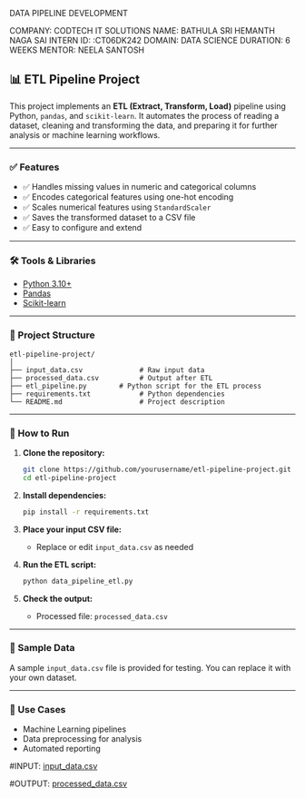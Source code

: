 DATA PIPELINE DEVELOPMENT

COMPANY: CODTECH IT SOLUTIONS
NAME: BATHULA SRI HEMANTH NAGA SAI
INTERN ID: :CT06DK242
DOMAIN: DATA SCIENCE
DURATION: 6 WEEKS
MENTOR: NEELA SANTOSH


## 📊 ETL Pipeline Project

This project implements an **ETL (Extract, Transform, Load)** pipeline using Python, `pandas`, and `scikit-learn`. It automates the process of reading a dataset, cleaning and transforming the data, and preparing it for further analysis or machine learning workflows.

---

### ✅ Features

* ✅ Handles missing values in numeric and categorical columns
* ✅ Encodes categorical features using one-hot encoding
* ✅ Scales numerical features using `StandardScaler`
* ✅ Saves the transformed dataset to a CSV file
* ✅ Easy to configure and extend

---

### 🛠️ Tools & Libraries

* [Python 3.10+](https://www.python.org/)
* [Pandas](https://pandas.pydata.org/)
* [Scikit-learn](https://scikit-learn.org/)

---

### 📂 Project Structure

```
etl-pipeline-project/
│
├── input_data.csv              # Raw input data
├── processed_data.csv          # Output after ETL
├── etl_pipeline.py        # Python script for the ETL process
├── requirements.txt            # Python dependencies
└── README.md                   # Project description
```

---

### 🚀 How to Run

1. **Clone the repository:**

   ```bash
   git clone https://github.com/yourusername/etl-pipeline-project.git
   cd etl-pipeline-project
   ```

2. **Install dependencies:**

   ```bash
   pip install -r requirements.txt
   ```

3. **Place your input CSV file:**

   * Replace or edit `input_data.csv` as needed

4. **Run the ETL script:**

   ```bash
   python data_pipeline_etl.py
   ```

5. **Check the output:**

   * Processed file: `processed_data.csv`

---

### 🧪 Sample Data

A sample `input_data.csv` file  is provided for testing. You can replace it with your own dataset.

---

### 📌 Use Cases

* Machine Learning pipelines
* Data preprocessing for analysis
* Automated reporting

#INPUT:
[input_data.csv](https://github.com/user-attachments/files/20585825/input_data.csv)

#OUTPUT:
[processed_data.csv](https://github.com/user-attachments/files/20585846/processed_data.csv)

